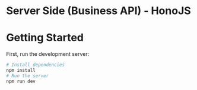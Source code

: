 # Server Side (Business API) - HonoJS

# Getting Started

First, run the development server:

```bash
# Install dependencies
npm install
# Run the server
npm run dev
```